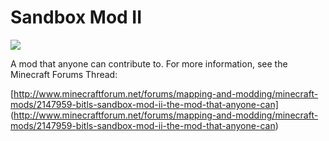 # Sandbox Mod II

<img src="http://dl.dropboxusercontent.com/u/81688479/SandboxMod2/images/SandboxMod2Logo.png">

A mod that anyone can contribute to. For more information, see the Minecraft Forums Thread:

[http://www.minecraftforum.net/forums/mapping-and-modding/minecraft-mods/2147959-bitls-sandbox-mod-ii-the-mod-that-anyone-can] (http://www.minecraftforum.net/forums/mapping-and-modding/minecraft-mods/2147959-bitls-sandbox-mod-ii-the-mod-that-anyone-can)